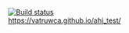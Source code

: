 [![Build status](https://ci.appveyor.com/api/projects/status/u9i2f23wai6l2k6d?svg=true)](https://ci.appveyor.com/project/vatruwca/ahj-test)  
https://vatruwca.github.io/ahj_test/
